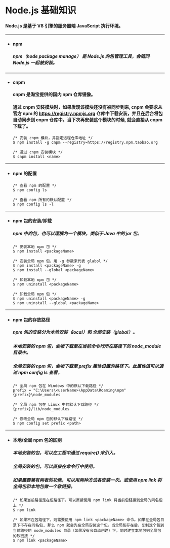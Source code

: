 # Node.js 基础知识
#### Node.js 是基于 V8 引擎的服务器端 JavaScript 执行环境。

---
- #### npm
  ##### npm（node package manage） 是 Node.js 的包管理工具，会随同 Node.js 一起被安装。




---
- #### cnpm
  #### cnpm 是淘宝提供的国内 npm 仓库镜像。
  #### 通过 cnpm 安装模块时，如果发现该模块还没有被同步到来, cnpm 会要求从官方 npm 的 https://registry.npmjs.org 仓库中下载安装，并且在后台将包自动同步到 cnpm 仓库中。当下次再安装这个模块的时候, 就会直接从 cnpm 下载了。
  ``` node
  /* 安装 cnpm 模块，并指定远程仓库地址 */
  $ npm install -g cnpm --registry=https://registry.npm.taobao.org

  /* 通过 cnpm 安装模块 */
  $ cnpm install <name>
  ```




---
- #### npm 的配置
  ```
  /* 查看 npm 的配置 */
  $ npm config ls      

  /* 查看 npm 所有的默认配置 */
  $ npm config ls -l      
  ```





---
- #### npm 包的安装/卸载
  ##### npm 中的包，也可以理解为一个模块，类似于 Java 中的 jar 包。
  ```
  /* 安装本地 npm 包 */
  $ npm install <packageName>

  /* 安装全局 npm 包，用 -g 参数来代表 glabol */
  $ npm install <packageName> -g
  $ npm install --global <packageName>

  /* 卸载本地 npm 包 */
  $ npm uninstall <packageName>

  /* 卸载全局 npm 包 */
  $ npm uninstall <packageName> -g
  $ npm uninstall --global <packageName>
  ```




---
- #### npm 包的存放路径
  ##### npm 包的安装分为本地安装（local）和 全局安装（global）。
  ##### 本地安装的 npm 包，会被下载至在当前命令行所在路径下的 node_module 目录中。
  ##### 全局安装的 npm 包，会被下载至 prefix 属性设置的路径下。此属性值可以通过  npm config ls 查看。
  ```
  /* 全局 npm 包在 Windows 中的默认下载路径 */
  prefix = "C:\Users\<userName>\AppData\Roaming\npm"
  {prefix}\node_modules

  /* 全局 npm 包在 Linux 中的默认下载路径 */
  {prefix}/lib/node_modules

  /* 修改全局 npm 包的默认下载路径 */
  $ npm config set prefix <path>
  ```





---
- #### 本地/全局 npm 包的区别
  ##### 本地安装的包，可以在工程中通过 require() 来引入。
  ##### 全局安装的包，可以直接在命令行中使用。
  ##### 如果需要兼有两者的功能，可以用两种方法各安装一次。或使用 npm link 将全局包和本地包做一个软链接。
  ```Node
  /* 如果当前路径是在包路径下，可以直接使用 npm link 将当前包链接到全局的同名包上 */
  $ npm link

  /* 如果不在包路径下，则需要使用 npm link <packageName> 命令。如果在全局包目录下不存在同名包, 那么 npm 就会先在全局安装这个包。当全局包存在后，复制这个包到当前路径的 node_modules 目录（如果没有会自动创建）下，同时建立本地包到全局包的软链接 */
  $ npm link <packageName>
  ```
